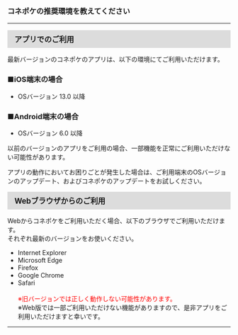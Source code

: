 <h3>コネポケの推奨環境を教えてください</h3>
<hr>

<div style="padding: 7px 15px; margin-top: 15px; margin-bottom: 15px; border: 1px solid #dcdcdc; background-color: #dcdcdc; font-size: 120%">
<strong>アプリでのご利用</strong>
</div>

最新バージョンのコネポケのアプリは、以下の環境にてご利用いただけます。

<h3>■iOS端末の場合</h3>

<ul>
<li>OSバージョン 13.0 以降</li>
</ul>

<h3>■Android端末の場合</h3>

<ul>
<li>OSバージョン 6.0 以降</li>
</ul>

以前のバージョンのアプリをご利用の場合、一部機能を正常にご利用いただけない可能性があります。

アプリの動作においてお困りごとが発生した場合は、ご利用端末のOSバージョンのアップデート、およびコネポケのアップデートをお試しください。

<div style="padding: 7px 15px; margin-top: 15px; margin-bottom: 15px; border: 1px solid #dcdcdc; background-color: #dcdcdc; font-size: 120%">
<strong>Webブラウザからのご利用</strong>
</div>

Webからコネポケをご利用いただく場合、以下のブラウザでご利用いただけます。  
それぞれ最新のバージョンをお使いください。

<ul>
<li>Internet Explorer</li>
<li>Microsoft Edge</li>
<li>Firefox</li>
<li>Google Chrome</li>
<li>Safari<br>
<br>
<font color="#ff0000">※旧バージョンでは正しく動作しない可能性があります。</font><br>
※Web版では一部ご利用いただけない機能がありますので、是非アプリをご利用いただけますと幸いです。</li>
</ul>

<hr>